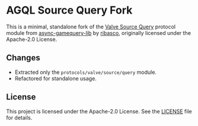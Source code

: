 # AGQL Source Query Fork

This is a minimal, standalone fork of the [Valve Source Query](https://github.com/ribasco/async-gamequery-lib/tree/master/protocols/valve/source/query) protocol module from [async-gamequery-lib](https://github.com/ribasco/async-gamequery-lib) by [ribasco](https://github.com/ribasco), originally licensed under the Apache-2.0 License.

## Changes

- Extracted only the `protocols/valve/source/query` module.
- Refactored for standalone usage.

## License

This project is licensed under the Apache-2.0 License. See the [LICENSE](LICENSE.txt) file for details.
